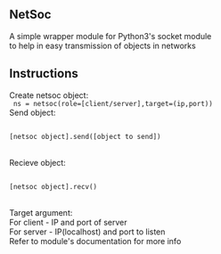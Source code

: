 NetSoc
-------
A simple wrapper module for Python3's socket module   
to help in easy transmission of objects in networks

Instructions
-------
Create netsoc object:  
<code>
ns = netsoc(role=[client/server],target=(ip,port))
</code>  
Send object:  
<code>  
[netsoc object].send([object to send])  
</code>  
Recieve object:  
<code>  
[netsoc object].recv()  
</code>  
Target argument:  
  For client - IP and port of server  
  For server - IP(localhost) and port to listen  
Refer to module's documentation for more info
